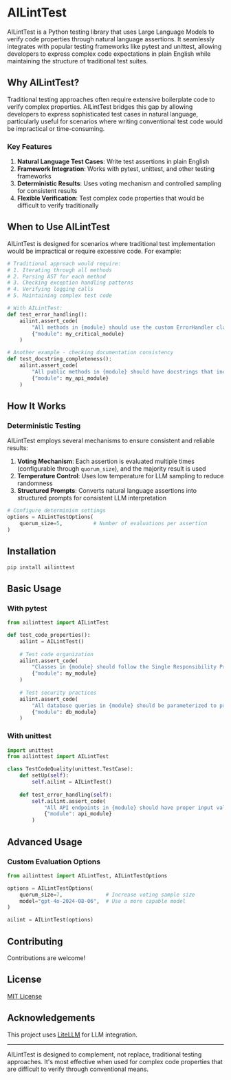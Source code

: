 # AILintTest

AILintTest is a Python testing library that uses Large Language Models to verify code properties through natural language assertions. It seamlessly integrates with popular testing frameworks like pytest and unittest, allowing developers to express complex code expectations in plain English while maintaining the structure of traditional test suites.

## Why AILintTest?

Traditional testing approaches often require extensive boilerplate code to verify complex properties. AILintTest bridges this gap by allowing developers to express sophisticated test cases in natural language, particularly useful for scenarios where writing conventional test code would be impractical or time-consuming.

### Key Features

1. **Natural Language Test Cases**: Write test assertions in plain English
2. **Framework Integration**: Works with pytest, unittest, and other testing frameworks
3. **Deterministic Results**: Uses voting mechanism and controlled sampling for consistent results
4. **Flexible Verification**: Test complex code properties that would be difficult to verify traditionally

## When to Use AILintTest

AILintTest is designed for scenarios where traditional test implementation would be impractical or require excessive code. For example:

```python
# Traditional approach would require:
# 1. Iterating through all methods
# 2. Parsing AST for each method
# 3. Checking exception handling patterns
# 4. Verifying logging calls
# 5. Maintaining complex test code

# With AILintTest:
def test_error_handling():
    ailint.assert_code(
        "All methods in {module} should use the custom ErrorHandler class for exception management, and log errors before re-raising them",
        {"module": my_critical_module}
    )

# Another example - checking documentation consistency
def test_docstring_completeness():
    ailint.assert_code(
        "All public methods in {module} should have docstrings that include Parameters, Returns, and Examples sections",
        {"module": my_api_module}
    )
```

## How It Works

### Deterministic Testing

AILintTest employs several mechanisms to ensure consistent and reliable results:

1. **Voting Mechanism**: Each assertion is evaluated multiple times (configurable through `quorum_size`), and the majority result is used
2. **Temperature Control**: Uses low temperature for LLM sampling to reduce randomness
3. **Structured Prompts**: Converts natural language assertions into structured prompts for consistent LLM interpretation

```python
# Configure determinism settings
options = AILintTestOptions(
    quorum_size=5,          # Number of evaluations per assertion
)
```

## Installation

```bash
pip install ailinttest
```

## Basic Usage

### With pytest

```python
from ailinttest import AILintTest

def test_code_properties():
    ailint = AILintTest()
    
    # Test code organization
    ailint.assert_code(
        "Classes in {module} should follow the Single Responsibility Principle",
        {"module": my_module}
    )
    
    # Test security practices
    ailint.assert_code(
        "All database queries in {module} should be parameterized to prevent SQL injection",
        {"module": db_module}
    )
```

### With unittest

```python
import unittest
from ailinttest import AILintTest

class TestCodeQuality(unittest.TestCase):
    def setUp(self):
        self.ailint = AILintTest()
    
    def test_error_handling(self):
        self.ailint.assert_code(
            "All API endpoints in {module} should have proper input validation",
            {"module": api_module}
        )
```

## Advanced Usage

### Custom Evaluation Options

```python
from ailinttest import AILintTest, AILintTestOptions

options = AILintTestOptions(
    quorum_size=7,              # Increase voting sample size
    model="gpt-4o-2024-08-06",  # Use a more capable model
)

ailint = AILintTest(options)
```

## Contributing

Contributions are welcome!

## License

[MIT License](LICENSE)

## Acknowledgements

This project uses [LiteLLM](https://github.com/BerriAI/litellm) for LLM integration.

---

AILintTest is designed to complement, not replace, traditional testing approaches. It's most effective when used for complex code properties that are difficult to verify through conventional means.
